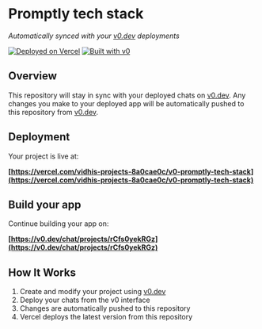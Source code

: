 # Promptly tech stack

*Automatically synced with your [v0.dev](https://v0.dev) deployments*

[![Deployed on Vercel](https://img.shields.io/badge/Deployed%20on-Vercel-black?style=for-the-badge&logo=vercel)](https://vercel.com/vidhis-projects-8a0cae0c/v0-promptly-tech-stack)
[![Built with v0](https://img.shields.io/badge/Built%20with-v0.dev-black?style=for-the-badge)](https://v0.dev/chat/projects/rCfs0yekRGz)

## Overview

This repository will stay in sync with your deployed chats on [v0.dev](https://v0.dev).
Any changes you make to your deployed app will be automatically pushed to this repository from [v0.dev](https://v0.dev).

## Deployment

Your project is live at:

**[https://vercel.com/vidhis-projects-8a0cae0c/v0-promptly-tech-stack](https://vercel.com/vidhis-projects-8a0cae0c/v0-promptly-tech-stack)**

## Build your app

Continue building your app on:

**[https://v0.dev/chat/projects/rCfs0yekRGz](https://v0.dev/chat/projects/rCfs0yekRGz)**

## How It Works

1. Create and modify your project using [v0.dev](https://v0.dev)
2. Deploy your chats from the v0 interface
3. Changes are automatically pushed to this repository
4. Vercel deploys the latest version from this repository